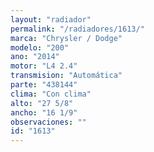 ```yaml
---
layout: "radiador"
permalink: "/radiadores/1613/"
marca: "Chrysler / Dodge"
modelo: "200"
ano: "2014"
motor: "L4 2.4"
transmision: "Automática"
parte: "438144"
clima: "Con clima"
alto: "27 5/8"
ancho: "16 1/9"
observaciones: ""
id: "1613"
---
```


